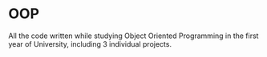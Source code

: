 # OOP

All the code written while studying Object Oriented Programming in the first year of University, including 3 individual projects.

